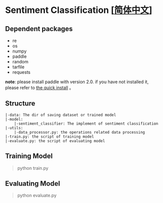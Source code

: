 # Sentiment Classification [[简体中文](./README.md)]

## Dependent packages
- re
- os
- numpy
- paddle
- random
- tarfile
- requests

**note**: please install paddle with version 2.0. if you have not installed it, please refer to
  [ the quick install](https://www.paddlepaddle.org.cn/install/quick?docurl=/documentation/docs/zh/2.0/install/pip/windows-pip.html) 。

## Structure
```buildoutcfg
|-data: The dir of saving dataset or trained model
|-model: 
    |-sentiment_classifier: The implement of sentiment classification
|-utils: 
    |-data_processor.py: the operations related data processing
|-train.py: the script of training model
|-evaluate.py: the script of evaluating model
```

## Training Model
>python train.py

## Evaluating Model
>python evaluate.py